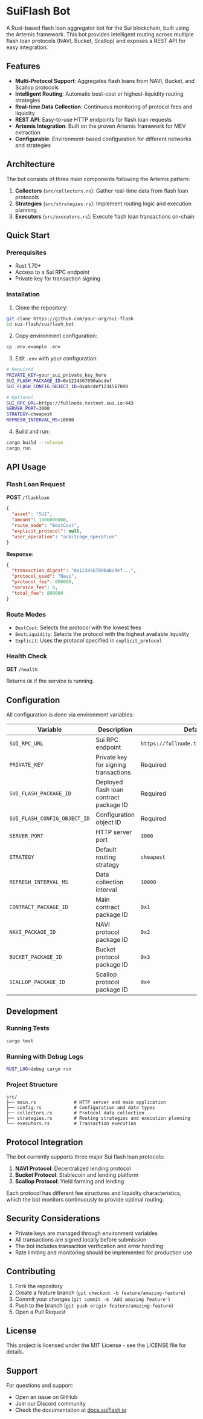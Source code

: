 # SuiFlash Bot

A Rust-based flash loan aggregator bot for the Sui blockchain, built using the Artemis framework. This bot provides intelligent routing across multiple flash loan protocols (NAVI, Bucket, Scallop) and exposes a REST API for easy integration.

## Features

- **Multi-Protocol Support**: Aggregates flash loans from NAVI, Bucket, and Scallop protocols
- **Intelligent Routing**: Automatic best-cost or highest-liquidity routing strategies
- **Real-time Data Collection**: Continuous monitoring of protocol fees and liquidity
- **REST API**: Easy-to-use HTTP endpoints for flash loan requests
- **Artemis Integration**: Built on the proven Artemis framework for MEV extraction
- **Configurable**: Environment-based configuration for different networks and strategies

## Architecture

The bot consists of three main components following the Artemis pattern:

1. **Collectors** (`src/collectors.rs`): Gather real-time data from flash loan protocols
2. **Strategies** (`src/strategies.rs`): Implement routing logic and execution planning
3. **Executors** (`src/executors.rs`): Execute flash loan transactions on-chain

## Quick Start

### Prerequisites

- Rust 1.70+
- Access to a Sui RPC endpoint
- Private key for transaction signing

### Installation

1. Clone the repository:
```bash
git clone https://github.com/your-org/sui-flash
cd sui-flash/suiflash_bot
```

2. Copy environment configuration:
```bash
cp .env.example .env
```

3. Edit `.env` with your configuration:
```bash
# Required
PRIVATE_KEY=your_sui_private_key_here
SUI_FLASH_PACKAGE_ID=0x1234567890abcdef
SUI_FLASH_CONFIG_OBJECT_ID=0xabcdef1234567890

# Optional
SUI_RPC_URL=https://fullnode.testnet.sui.io:443
SERVER_PORT=3000
STRATEGY=cheapest
REFRESH_INTERVAL_MS=10000
```

4. Build and run:
```bash
cargo build --release
cargo run
```

## API Usage

### Flash Loan Request

**POST** `/flashloan`

```json
{
  "asset": "SUI",
  "amount": 1000000000,
  "route_mode": "BestCost",
  "explicit_protocol": null,
  "user_operation": "arbitrage_operation"
}
```

**Response:**
```json
{
  "transaction_digest": "0x1234567890abcdef...",
  "protocol_used": "Navi",
  "protocol_fee": 800000,
  "service_fee": 0,
  "total_fee": 800000
}
```

### Route Modes

- `BestCost`: Selects the protocol with the lowest fees
- `BestLiquidity`: Selects the protocol with the highest available liquidity
- `Explicit`: Uses the protocol specified in `explicit_protocol`

### Health Check

**GET** `/health`

Returns `OK` if the service is running.

## Configuration

All configuration is done via environment variables:

| Variable | Description | Default |
|----------|-------------|---------|
| `SUI_RPC_URL` | Sui RPC endpoint | `https://fullnode.testnet.sui.io:443` |
| `PRIVATE_KEY` | Private key for signing transactions | Required |
| `SUI_FLASH_PACKAGE_ID` | Deployed flash loan contract package ID | Required |
| `SUI_FLASH_CONFIG_OBJECT_ID` | Configuration object ID | Required |
| `SERVER_PORT` | HTTP server port | `3000` |
| `STRATEGY` | Default routing strategy | `cheapest` |
| `REFRESH_INTERVAL_MS` | Data collection interval | `10000` |
| `CONTRACT_PACKAGE_ID` | Main contract package ID | `0x1` |
| `NAVI_PACKAGE_ID` | NAVI protocol package ID | `0x2` |
| `BUCKET_PACKAGE_ID` | Bucket protocol package ID | `0x3` |
| `SCALLOP_PACKAGE_ID` | Scallop protocol package ID | `0x4` |

## Development

### Running Tests

```bash
cargo test
```

### Running with Debug Logs

```bash
RUST_LOG=debug cargo run
```

### Project Structure

```
src/
├── main.rs              # HTTP server and main application
├── config.rs            # Configuration and data types
├── collectors.rs        # Protocol data collection
├── strategies.rs        # Routing strategies and execution planning
└── executors.rs         # Transaction execution
```

## Protocol Integration

The bot currently supports three major Sui flash loan protocols:

1. **NAVI Protocol**: Decentralized lending protocol
2. **Bucket Protocol**: Stablecoin and lending platform
3. **Scallop Protocol**: Yield farming and lending

Each protocol has different fee structures and liquidity characteristics, which the bot monitors continuously to provide optimal routing.

## Security Considerations

- Private keys are managed through environment variables
- All transactions are signed locally before submission
- The bot includes transaction verification and error handling
- Rate limiting and monitoring should be implemented for production use

## Contributing

1. Fork the repository
2. Create a feature branch (`git checkout -b feature/amazing-feature`)
3. Commit your changes (`git commit -m 'Add amazing feature'`)
4. Push to the branch (`git push origin feature/amazing-feature`)
5. Open a Pull Request

## License

This project is licensed under the MIT License - see the LICENSE file for details.

## Support

For questions and support:
- Open an issue on GitHub
- Join our Discord community
- Check the documentation at [docs.suiflash.io](https://docs.suiflash.io)
